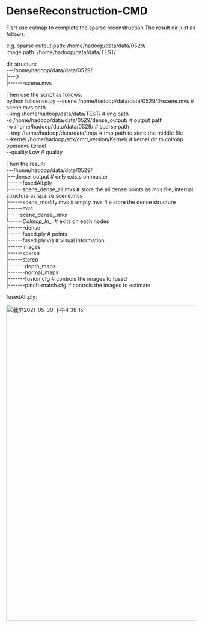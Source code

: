 # DenseReconstruction-CMD

Fisrt use colmap to complete the sparse reconstruction
The result dir just as follows:

e.g. sparse output path: /home/hadoop/data/data/0529/  
     image path: /home/hadoop/data/data/TEST/  
     
dir structure  
  ---/home/hadoop/data/data/0529/  
     |---0  
         |-------scene.mvs  
  
Then use the script as follows:  
   python fulldense.py  --scene  /home/hadoop/data/data/0529/0/scene.mvs         # scene.mvs path  
                        --img    /home/hadoop/data/data/TEST/                    # img path  
                        -o       /home/hadoop/data/data/0529/dense_output/       # output path  
                        -w       /home/hadoop/data/data/0529/                    # sparse path             
                        --tmp    /home/hadoop/data/data/tmp/                     # tmp path to store the middle file  
                        --kernel /home/hadoop/scx/cmd_version/Kernel/            # kernel dir to colmap openmvs kernel  
                        --quality Low                                            # quality  

Then the result:  
  ---/home/hadoop/data/data/0529/  
     |---dense_output                        # only exists on master  
         |------fusedAll.ply  
         |------scene_dense_all.mvs          # store the all dense points as mvs file, internal structure as sparse scene.mvs  
         |------scene_modify.mvs             # empty mvs file store the dense structure  
         |------mvs  
                |-----scene_dense_*.mvs  
     |------Colmap_In_*.                     # exits on each nodes  
                |-------dense  
                          |------fused.ply                    # points  
                          |------fused.ply.vis                # visual information   
                          |------images  
                          |------sparse  
                          |------stereo  
                                  |-------depth_maps  
                                  |-------normal_maps  
                                  |-------fusion.cfg           # controls the images to fused  
                                  |-------patch-match.cfg      # controls the images to estimate  
                                  
fusedAll.ply:  

<img width="840" alt="截屏2021-05-30 下午4 38 15" src="https://user-images.githubusercontent.com/85155497/120426434-abd65200-c3a2-11eb-9302-cd2ab79e39ae.png">
